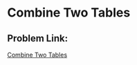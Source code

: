 
# Combine Two Tables


## Problem Link:
[Combine Two Tables](https://leetcode.com/problems/combine-two-tables/description/)

